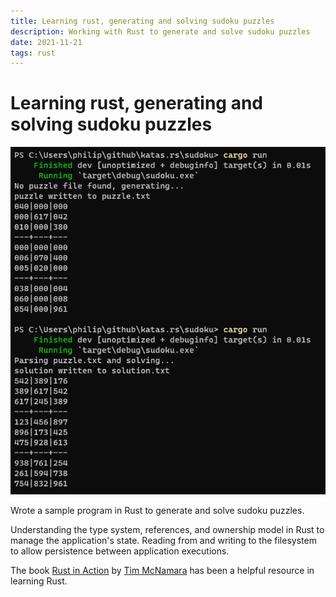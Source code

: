 ```yaml
---
title: Learning rust, generating and solving sudoku puzzles
description: Working with Rust to generate and solve sudoku puzzles
date: 2021-11-21
tags: rust
---
```

# Learning rust, generating and solving sudoku puzzles

![Terminal application generating and solving a sudoku puzzle](/articles/rust-sudoku/sudoku-generator-solver.png)

Wrote a sample program in Rust to generate and solve sudoku puzzles.

Understanding the type system, references, and ownership model in Rust to manage the application's state. Reading from and writing to the filesystem to allow persistence between application executions.

The book [Rust in Action](https://www.rustinaction.com/) by [Tim McNamara](https://twitter.com/timClicks) has been a helpful resource in learning Rust.